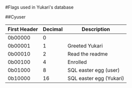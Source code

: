 #Flags used in Yukari's database

##Cyuser

| First Header    | Decimal         | Description          |
| -------------   | ------------    | -------------        |
| 0b00000         | 0             |                        |
| 0b00001         | 1             | Greeted Yukari         |
| 0b00010         | 2             | Read the readme        |
| 0b00100         | 4             | Enrolled               |
| 0b01000         | 8             | SQL easter egg (user)  |
| 0b10000         | 16            | SQL easter egg (Yukari)|
